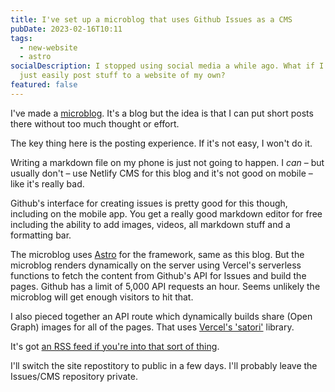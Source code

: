 ```yaml
---
title: I've set up a microblog that uses Github Issues as a CMS
pubDate: 2023-02-16T10:11
tags:
  - new-website
  - astro
socialDescription: I stopped using social media a while ago. What if I could
  just easily post stuff to a website of my own?
featured: false
---
```


I've made a [microblog](https://microblog.edjohnsonwilliams.co.uk). It's a blog but the idea is that I can put short posts there without too much thought or effort.

The key thing here is the posting experience. If it's not easy, I won't do it.

Writing a markdown file on my phone is just not going to happen. I _can_ – but usually don't – use Netlify CMS for this blog and it's not good on mobile – like it's really bad.

Github's interface for creating issues is pretty good for this though, including on the mobile app. You get a really good markdown editor for free including the ability to add images, videos, all markdown stuff and a formatting bar.

The microblog uses [Astro](https://astro.build) for the framework, same as this blog. But the microblog renders dynamically on the server using Vercel's serverless functions to fetch the content from Github's API for Issues and build the pages. Github has a limit of 5,000 API requests an hour. Seems unlikely the microblog will get enough visitors to hit that.

I also pieced together an API route which dynamically builds share (Open Graph) images for all of the pages. That uses [Vercel's 'satori'](https://github.com/vercel/satori) library.

It's got [an RSS feed if you're into that sort of thing](https://microblog.edjohnsonwilliams.co.uk/rss.xml).

I'll switch the site repostitory to public in a few days. I'll probably leave the Issues/CMS repository private.
